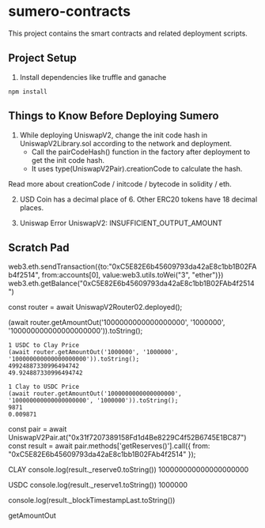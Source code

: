 # sumero-contracts
This project contains the smart contracts and related deployment scripts.

## Project Setup

1. Install dependencies like truffle and ganache
```
npm install
```

## Things to Know Before Deploying Sumero

1. While deploying UniswapV2, change the init code hash in UniswapV2Library.sol according to the network and deployment.
    - Call the pairCodeHash() function in the factory after deployment to get the init code hash.
    - It uses type(UniswapV2Pair).creationCode to calculate the hash.

Read more about creationCode / initcode / bytecode in solidity / eth.

2. USD Coin has a decimal place of 6. Other ERC20 tokens have 18 decimal places.

3. Uniswap Error UniswapV2: INSUFFICIENT_OUTPUT_AMOUNT

## Scratch Pad
web3.eth.sendTransaction({to:"0xC5E82E6b45609793da42aE8c1bb1B02FAb4f2514", from:accounts[0], value:web3.utils.toWei("3", "ether")})
web3.eth.getBalance("0xC5E82E6b45609793da42aE8c1bb1B02FAb4f2514")

const router = await UniswapV2Router02.deployed();
<!-- getAmountOut(amountIn, reserveIn, reserveOut) -->
(await router.getAmountOut('1000000000000000000', '1000000', '100000000000000000000')).toString();

    1 USDC to Clay Price
    (await router.getAmountOut('1000000', '1000000', '100000000000000000000')).toString();
    49924887330996494742
    49.924887330996494742

    1 Clay to USDC Price
    (await router.getAmountOut('1000000000000000000', '100000000000000000000', '1000000')).toString();
    9871
    0.009871

const pair = await UniswapV2Pair.at("0x31f7207389158Fd1d4Be8229C4f52B6745E1BC87")
const result = await pair.methods['getReserves()'].call({ from: "0xC5E82E6b45609793da42aE8c1bb1B02FAb4f2514" });

CLAY
console.log(result._reserve0.toString())
100000000000000000000

USDC
console.log(result._reserve1.toString())
1000000

console.log(result._blockTimestampLast.toString())

getAmountOut
